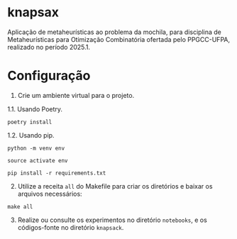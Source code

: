 # knapsax
Aplicação de metaheurísticas ao problema da mochila, para disciplina de Metaheurísticas para Otimização Combinatória ofertada pelo PPGCC-UFPA, realizado no período 2025.1.

# Configuração

1. Crie um ambiente virtual para o projeto.

1.1. Usando Poetry.

```poetry install```

1.2. Usando pip.

```python -m venv env```

```source activate env```

```pip install -r requirements.txt```

2. Utilize a receita `all` do Makefile para criar os diretórios e baixar os arquivos necessários:

```make all```

3. Realize ou consulte os experimentos no diretório `notebooks`, e os códigos-fonte no diretório `knapsack`.
